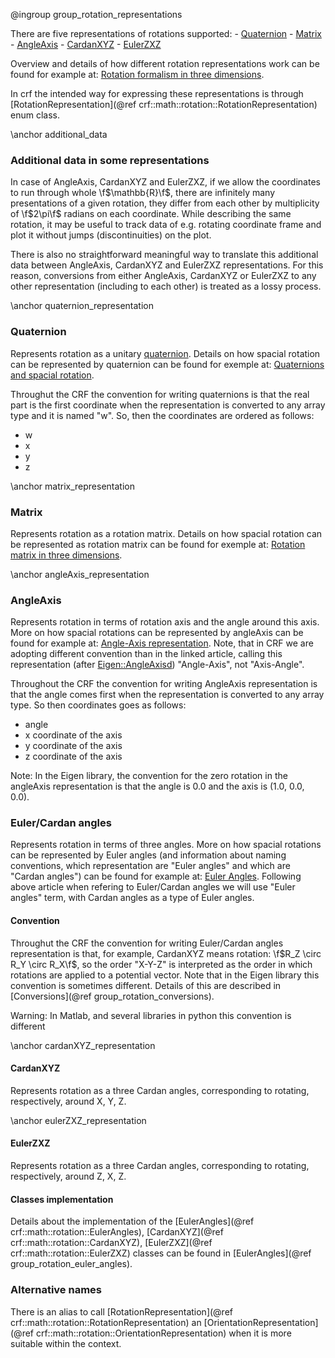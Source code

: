 @ingroup group_rotation_representations

There are five representations of rotations supported:
    - [Quaternion](#Quaternion)
    - [Matrix](#Matrix)
    - [AngleAxis](#AngleAxis)
    - [CardanXYZ](#CardanXYZ)
    - [EulerZXZ](#EulerZXZ)

Overview and details of how different rotation representations work can be found for example at:
[Rotation formalism in three dimensions](https://en.wikipedia.org/wiki/Rotation_formalisms_in_three_dimensions).

In crf the intended way for expressing these representations is through
[RotationRepresentation](@ref crf::math::rotation::RotationRepresentation) enum class.

\anchor additional_data

### Additional data in some representations

In case of AngleAxis, CardanXYZ and EulerZXZ, if we allow the coordinates to run through
whole \f$\mathbb{R}\f$, there are infinitely many presentations of a given rotation,
they differ from each other by multiplicity of \f$2\pi\f$ radians on each coordinate.
While describing the same rotation, it may be useful to track data of e.g.
rotating coordinate frame and plot it without jumps (discontinuities) on the plot.

There is also no straightforward meaningful way to translate this additional data
between AngleAxis, CardanXYZ and EulerZXZ representations.
For this reason, conversions from either AngleAxis, CardanXYZ or EulerZXZ to any other
representation (including to each other) is treated as a lossy process.

\anchor quaternion_representation

### Quaternion

Represents rotation as a unitary
[quaternion](https://en.wikipedia.org/wiki/Quaternion).
Details on how spacial rotation can be represented by quaternion can be found for exemple at:
[Quaternions and spacial rotation](https://en.wikipedia.org/wiki/Quaternions_and_spatial_rotation).

Throughut the CRF the convention for writing quaternions is that the real part is the first
coordinate when the representation is converted to any array type
and it is named "w". So, then the coordinates are ordered as follows:

- w
- x
- y
- z

\anchor matrix_representation

### Matrix

Represents rotation as a rotation matrix.
Details on how spacial rotation can be represented as rotation matrix can be found for exemple at:
[Rotation matrix in three dimensions](https://en.wikipedia.org/wiki/Rotation_matrix#In_three_dimensions).

\anchor angleAxis_representation

### AngleAxis

Represents rotation in terms of rotation axis and the angle around this axis.
More on how spacial rotations can be represented by angleAxis can be found for example at:
[Angle-Axis representation](https://en.wikipedia.org/wiki/Axis%E2%80%93angle_representation).
Note, that in CRF we are adopting different convention than in the linked article,
calling this representation (after
[Eigen::AngleAxisd](https://eigen.tuxfamily.org/dox/classEigen_1_1AngleAxis.html))
"Angle-Axis", not "Axis-Angle".

Throughout the CRF the convention for writing AngleAxis representation is that the angle
comes first when the representation is converted to any array type. So then
coordinates goes as follows:

- angle
- x coordinate of the axis
- y coordinate of the axis
- z coordinate of the axis

Note: In the Eigen library, the convention for the zero rotation in the angleAxis representation is
that the angle is 0.0 and the axis is (1.0, 0.0, 0.0).

### Euler/Cardan angles

Represents rotation in terms of three angles.
More on how spacial rotations can be represented by Euler angles
(and information about naming conventions, which representation are "Euler angles" and which are
"Cardan angles") can be found for example at:
[Euler Angles](https://en.wikipedia.org/wiki/Euler_angles).
Following above article when refering to Euler/Cardan angles we will use "Euler angles" term, with Cardan angles as
a type of Euler angles.

#### Convention

Throughut the CRF the convention for writing Euler/Cardan angles representation is that,
for example, CardanXYZ means rotation:
\f$R_Z \circ R_Y \circ R_X\f$, so the order "X-Y-Z" is interpreted as the order in which
rotations are applied to a potential vector. Note that in the Eigen library this
convention is sometimes different. Details of this are described
in [Conversions](@ref group_rotation_conversions).

Warning: In Matlab, and several libraries in python this convention is different

\anchor cardanXYZ_representation

#### CardanXYZ

Represents rotation as a three Cardan angles, corresponding to rotating, respectively, around
X, Y, Z.

\anchor eulerZXZ_representation

#### EulerZXZ

Represents rotation as a three Cardan angles, corresponding to rotating, respectively, around
Z, X, Z.


#### Classes implementation

Details about the implementation of the
[EulerAngles](@ref crf::math::rotation::EulerAngles),
[CardanXYZ](@ref crf::math::rotation::CardanXYZ),
[EulerZXZ](@ref crf::math::rotation::EulerZXZ)
classes can be found in [EulerAngles](@ref group_rotation_euler_angles).

### Alternative names

There is an alias to call
[RotationRepresentation](@ref crf::math::rotation::RotationRepresentation)
an [OrientationRepresentation](@ref crf::math::rotation::OrientationRepresentation)
when it is more suitable within the context.
